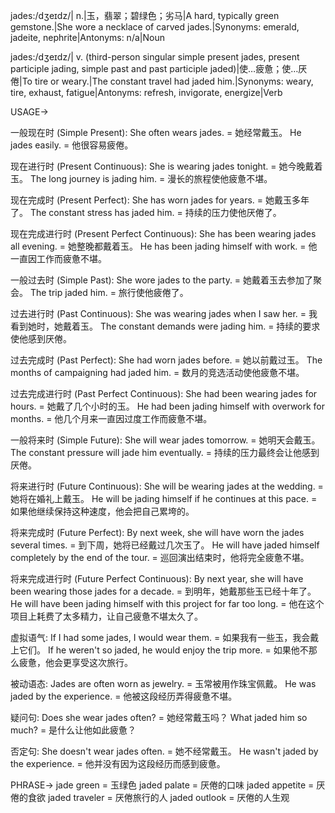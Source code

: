 jades:/dʒeɪdz/| n.|玉，翡翠；碧绿色；劣马|A hard, typically green gemstone.|She wore a necklace of carved jades.|Synonyms: emerald, jadeite, nephrite|Antonyms: n/a|Noun

jades:/dʒeɪdz/| v. (third-person singular simple present jades, present participle jading, simple past and past participle jaded)|使…疲惫；使…厌倦|To tire or weary.|The constant travel had jaded him.|Synonyms: weary, tire, exhaust, fatigue|Antonyms: refresh, invigorate, energize|Verb


USAGE->

一般现在时 (Simple Present):
She often wears jades. = 她经常戴玉。
He jades easily. = 他很容易疲倦。

现在进行时 (Present Continuous):
She is wearing jades tonight. = 她今晚戴着玉。
The long journey is jading him. = 漫长的旅程使他疲惫不堪。

现在完成时 (Present Perfect):
She has worn jades for years. = 她戴玉多年了。
The constant stress has jaded him. = 持续的压力使他厌倦了。

现在完成进行时 (Present Perfect Continuous):
She has been wearing jades all evening. = 她整晚都戴着玉。
He has been jading himself with work. = 他一直因工作而疲惫不堪。


一般过去时 (Simple Past):
She wore jades to the party. = 她戴着玉去参加了聚会。
The trip jaded him. = 旅行使他疲倦了。

过去进行时 (Past Continuous):
She was wearing jades when I saw her. = 我看到她时，她戴着玉。
The constant demands were jading him. =  持续的要求使他感到厌倦。


过去完成时 (Past Perfect):
She had worn jades before. = 她以前戴过玉。
The months of campaigning had jaded him. =  数月的竞选活动使他疲惫不堪。

过去完成进行时 (Past Perfect Continuous):
She had been wearing jades for hours. = 她戴了几个小时的玉。
He had been jading himself with overwork for months. = 他几个月来一直因过度工作而疲惫不堪。

一般将来时 (Simple Future):
She will wear jades tomorrow. = 她明天会戴玉。
The constant pressure will jade him eventually. = 持续的压力最终会让他感到厌倦。

将来进行时 (Future Continuous):
She will be wearing jades at the wedding. = 她将在婚礼上戴玉。
He will be jading himself if he continues at this pace. = 如果他继续保持这种速度，他会把自己累垮的。

将来完成时 (Future Perfect):
By next week, she will have worn the jades several times. = 到下周，她将已经戴过几次玉了。
He will have jaded himself completely by the end of the tour. = 巡回演出结束时，他将完全疲惫不堪。

将来完成进行时 (Future Perfect Continuous):
By next year, she will have been wearing those jades for a decade. = 到明年，她戴那些玉已经十年了。
He will have been jading himself with this project for far too long. = 他在这个项目上耗费了太多精力，让自己疲惫不堪太久了。


虚拟语气:
If I had some jades, I would wear them. = 如果我有一些玉，我会戴上它们。
If he weren't so jaded, he would enjoy the trip more. = 如果他不那么疲惫，他会更享受这次旅行。

被动语态:
Jades are often worn as jewelry. = 玉常被用作珠宝佩戴。
He was jaded by the experience. = 他被这段经历弄得疲惫不堪。

疑问句:
Does she wear jades often? = 她经常戴玉吗？
What jaded him so much? = 是什么让他如此疲惫？

否定句:
She doesn't wear jades often. = 她不经常戴玉。
He wasn't jaded by the experience. = 他并没有因为这段经历而感到疲惫。


PHRASE->
jade green = 玉绿色
jaded palate = 厌倦的口味
jaded appetite = 厌倦的食欲
jaded traveler =  厌倦旅行的人
jaded outlook = 厌倦的人生观
